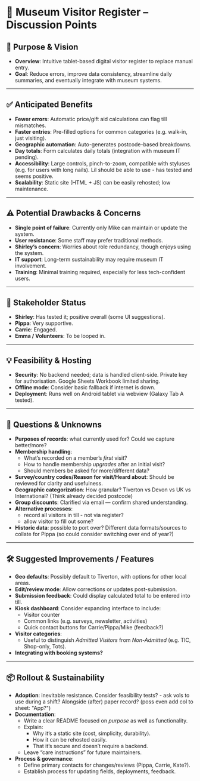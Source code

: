 # 🧾 Museum Visitor Register – Discussion Points

## 🧭 Purpose & Vision
- **Overview**: Intuitive tablet-based digital visitor register to replace manual entry.
- **Goal**: Reduce errors, improve data consistency, streamline daily summaries, and eventually integrate with museum systems.

---

## ✅ Anticipated Benefits
- **Fewer errors**: Automatic price/gift aid calculations can flag till mismatches.
- **Faster entries**: Pre-filled options for common categories (e.g. walk-in, just visiting).
- **Geographic automation**: Auto-generates postcode-based breakdowns.
- **Day totals**: Form calculates daily totals (integration with museum IT pending).
- **Accessibility**: Large controls, pinch-to-zoom, compatible with styluses (e.g. for users with long nails). Lil should be able to use - has tested and seems positive.
- **Scalability**: Static site (HTML + JS) can be easily rehosted; low maintenance.

---

## ⚠️ Potential Drawbacks & Concerns
- **Single point of failure**: Currently only Mike can maintain or update the system.
- **User resistance**: Some staff may prefer traditional methods.
- **Shirley’s concern**: Worries about role redundancy, though enjoys using the system.
- **IT support**: Long-term sustainability may require museum IT involvement.
- **Training**: Minimal training required, especially for less tech-confident users.

---

## 🤝 Stakeholder Status
- **Shirley**: Has tested it; positive overall (some UI suggestions).
- **Pippa**: Very supportive.
- **Carrie**: Engaged.
- **Emma / Volunteers**: To be looped in.

---

## 💡 Feasibility & Hosting
- **Security**: No backend needed; data is handled client-side. Private key for authorisation. Google Sheets Workbook limited sharing.
- **Offline mode**: Consider basic fallback if internet is down.
- **Deployment**: Runs well on Android tablet via webview (Galaxy Tab A tested).

---

## 🤔 Questions & Unknowns
- **Purposes of records**: what currently used for? Could we capture better/more?
- **Membership handling**:
  - What’s recorded on a member’s *first* visit?
  - How to handle membership *upgrades* after an initial visit?
  - Should members be asked for more/different data?
- **Survey/country codes/Reason for visit/Heard about**: Should be reviewed for clarity and usefulness.
- **Geographic categorization**: How granular? Tiverton vs Devon vs UK vs International? (Think already decided postcode)
- **Group discounts**: Clarified via email — confirm shared understanding.
- **Alternative processes**: 
  - record all visitors in till - not via register?
  - allow visitor to fill out some?
- **Historic data**: possible to port over? Different data formats/sources to collate for Pippa (so could consider switching over end of year?)

---

## 🛠️ Suggested Improvements / Features
- **Geo defaults**: Possibly default to Tiverton, with options for other local areas.
- **Edit/review mode**: Allow corrections or updates post-submission.
- **Submission feedback**: Could display calculated total to be entered into till.
- **Kiosk dashboard**: Consider expanding interface to include:
  - Visitor counter
  - Common links (e.g. surveys, newsletter, activities)
  - Quick contact buttons for Carrie/Pippa/Mike (feedback?)
- **Visitor categories**:
  - Useful to distinguish *Admitted Visitors* from *Non-Admitted* (e.g. TIC, Shop-only, Tots).
- **Integrating with booking systems?**

---

## 📦 Rollout & Sustainability
- **Adoption**: inevitable resistance. Consider feasibility tests? - ask vols to use during a shift? Alongside (after) paper record? (poss even add col to sheet: "App?")
- **Documentation**:
  - Write a clear README focused on *purpose* as well as functionality.
  - Explain:
    - Why it’s a static site (cost, simplicity, durability).
    - How it can be rehosted easily.
    - That it’s secure and doesn’t require a backend.
  - Leave “care instructions” for future maintainers.
- **Process & governance**:
  - Define primary contacts for changes/reviews (Pippa, Carrie, Kate?).
  - Establish process for updating fields, deployments, feedback.